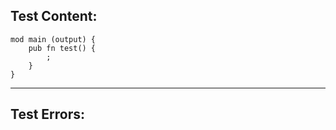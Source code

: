 
Test Content: 
-------------------------
```
mod main (output) {
    pub fn test() {
        ;
    }
}
```
------------------------

Test Errors:
-------------------------
```

```
